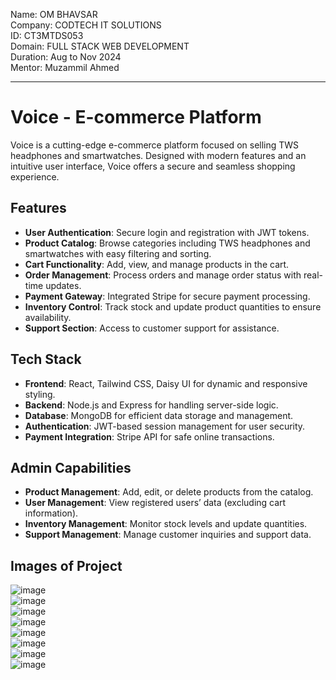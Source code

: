 Name: OM BHAVSAR <Br/>
Company: CODTECH IT SOLUTIONS  <Br/>
ID: CT3MTDS053  <Br/>
Domain: FULL STACK WEB DEVELOPMENT  <Br/>
Duration: Aug to Nov 2024  <Br/>
Mentor: Muzammil Ahmed  <Br/>

---

# Voice - E-commerce Platform

Voice is a cutting-edge e-commerce platform focused on selling TWS headphones and smartwatches. Designed with modern features and an intuitive user interface, Voice offers a secure and seamless shopping experience. 

## Features

- **User Authentication**: Secure login and registration with JWT tokens.
- **Product Catalog**: Browse categories including TWS headphones and smartwatches with easy filtering and sorting.
- **Cart Functionality**: Add, view, and manage products in the cart.
- **Order Management**: Process orders and manage order status with real-time updates.
- **Payment Gateway**: Integrated Stripe for secure payment processing.
- **Inventory Control**: Track stock and update product quantities to ensure availability.
- **Support Section**: Access to customer support for assistance.

## Tech Stack

- **Frontend**: React, Tailwind CSS, Daisy UI for dynamic and responsive styling.
- **Backend**: Node.js and Express for handling server-side logic.
- **Database**: MongoDB for efficient data storage and management.
- **Authentication**: JWT-based session management for user security.
- **Payment Integration**: Stripe API for safe online transactions.


## Admin Capabilities

- **Product Management**: Add, edit, or delete products from the catalog.
- **User Management**: View registered users’ data (excluding cart information).
- **Inventory Management**: Monitor stock levels and update quantities.
- **Support Management**: Manage customer inquiries and support data.

## Images of Project

![image](https://github.com/user-attachments/assets/47713089-3399-44d0-b0b3-870940d76995) <Br/>
![image](https://github.com/user-attachments/assets/bf64c29c-930f-4836-a034-2431aef8bc9e) <Br/>
![image](https://github.com/user-attachments/assets/731d290d-aed3-4c2e-a678-149a4d2b15b4) <Br/>
![image](https://github.com/user-attachments/assets/f6abed70-d67f-44f0-b119-cdf2ee8eb4a6) <Br/>
![image](https://github.com/user-attachments/assets/441f4998-a75b-4d6f-9944-a4f140c15b88) <Br/>
![image](https://github.com/user-attachments/assets/79332190-55e3-4417-b890-fb513f67bea7) <Br/>
![image](https://github.com/user-attachments/assets/0a17ae8a-e56d-4cab-9559-5ae5e135368a) <Br/>
![image](https://github.com/user-attachments/assets/d6f547f9-6918-4a26-a8e0-5b150305a40d) <Br/>
  
